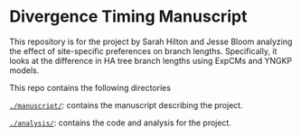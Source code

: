 # Divergence Timing Manuscript

This repository is for the project by Sarah Hilton and Jesse Bloom analyzing the effect of site-specific preferences on branch lengths.
Specifically, it looks at the difference in HA tree branch lengths using ExpCMs and YNGKP models.

This repo contains the following directories

[`./manuscript/`](./manuscript/): contains the manuscript describing the project.

[`./analysis/`](./analysis/): contains the code and analysis for the project.
